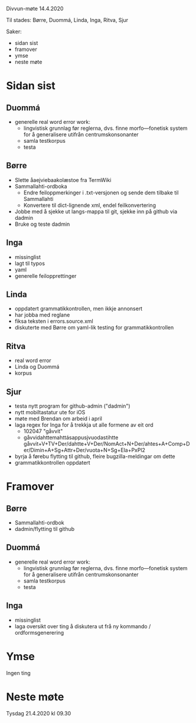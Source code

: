 Divvun-møte 14.4.2020

Til stades: Børre, Duommá, Linda, Inga, Ritva, Sjur

Saker:
* sidan sist
* framover
* ymse
* neste møte

#  Sidan sist

##  Duommá
* generelle real word error work:
    - lingvistisk grunnlag før reglerna, dvs. finne morfo—fonetisk system for å generalisere utifrån centrumskonsonanter
    - samla testkorpus
    - testa

##  Børre
* Slette åaejviebaakolæstoe fra TermWiki
* Sammallahti-ordboka
    - Endre feiloppmerkinger i .txt-versjonen og sende dem tilbake til Sammallahti
    - Konvertere til dict-lignende xml, endel feilkonvertering
* Jobbe med å sjekke ut langs-mappa til git, sjekke inn på github via dadmin
* Bruke og teste dadmin

##  Inga
* missinglist
* lagt til typos
* yaml
* generelle feilopprettinger

##  Linda
* oppdatert grammatikkontrollen, men ikkje annonsert
* har jobba med reglane
* fiksa teksten i errors.source.xml
* diskuterte med Børre om yaml-lik testing for grammatikkontrollen

##  Ritva
* real word error
* Linda og Duommá
* korpus

##  Sjur
* testa nytt program for github-admin ("dadmin")
* nytt mobiltastatur ute for iOS
* møte med Brendan om arbeid i april
* laga regex for Inga for å trekkja ut alle formene av eit ord
    - 102047 "gåvvit" 
    - gåvvidahttemahttásappusjvuodastihtte	gåvvit+V+TV+Der/dahtte+V+Der/NomAct+N+Der/ahtes+A+Comp+Der/Dimin+A+Sg+Attr+Der/vuota+N+Sg+Ela+PxPl2
* byrja å førebu flytting til github, fleire bugzilla-meldingar om dette
* grammatikkontrollen oppdatert

#  Framover

##  Børre
* Sammallahti-ordbok
* dadmin/flytting til github

##  Duommá
* generelle real word error work:
    - lingvistisk grunnlag før reglerna, dvs. finne morfo—fonetisk system for å generalisere utifrån centrumskonsonanter
    - samla testkorpus
    - testa

##  Inga
* missinglist
* laga oversikt over ting å diskutera ut frå ny kommando / ordformsgenerering

#  Ymse

Ingen ting

#  Neste møte

Tysdag 21.4.2020 kl 09.30
